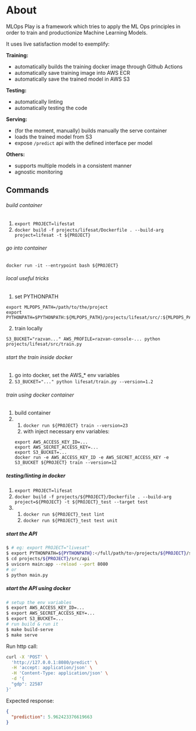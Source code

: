 # About

MLOps Play is a framework which tries to apply the ML Ops principles in order to train and productionize Machine Learning Models. 

It uses live satisfaction model to exemplify:

**Training:**
- automatically builds the training docker image through Github Actions
- automatically save training image into AWS ECR
- automatically save the trained model in AWS S3

**Testing:**
- automatically linting 
- automatically testing the code

**Serving:**
- (for the moment, manually) builds manually the serve container
- loads the trained model from S3
- expose `/predict` api with the defined interface per model

**Others:**
- supports multiple models in a consistent manner
- agnostic monitoring


## Commands 

###### build container
1. `export PROJECT=lifestat`
2. `docker build -f projects/lifesat/Dockerfile . --build-arg project=lifesat -t ${PROJECT}`

###### go into container
`docker run -it --entrypoint bash ${PROJECT}`

###### local useful tricks
1. set PYTHONPATH

```
export MLPOPS_PATH=/path/to/the/project
export PYTHONPATH=$PYTHONPATH:${MLPOPS_PATH}/projects/lifesat/src/:${MLPOPS_PATH}
```

2. train locally

`S3_BUCKET="razvan..." AWS_PROFILE=razvan-console-... python projects/lifesat/src/train.py`

###### start the train inside docker
1. go into docker, set the AWS_* env variables
2. `S3_BUCKET="..." python lifesat/train.py --version=1.2`

###### train using docker container
1. build container
2. 
   1. `docker run ${PROJECT} train --version=23`
   2. with inject necessary env variables: 
   ```
   export AWS_ACCESS_KEY_ID=... 
   export AWS_SECRET_ACCESS_KEY=...
   export S3_BUCKET=...
   docker run -e AWS_ACCESS_KEY_ID -e AWS_SECRET_ACCESS_KEY -e S3_BUCKET ${PROJECT} train --version=12
   ```

##### testing/linting in docker
1. `export PROJECT=lifesat`
2. `docker build -f projects/${PROJECT}/Dockerfile . --build-arg project=${PROJECT} -t ${PROJECT}_test --target test`
3. 
   1. `docker run ${PROJECT}_test lint`
   2. `docker run ${PROJECT}_test test unit`


##### start the API
```bash
$ # eg: export PROJECT="livesat"
$ export PYTHONPATH=${PYTHONPATH}:</full/path/to>/projects/${PROJECT}/src/
$ cd projects/${PROJECT}/src/api
$ uvicorn main:app --reload --port 8080
# or
$ python main.py
```

##### start the API using docker

```bash
# setup the env variables
$ export AWS_ACCESS_KEY_ID=... 
$ export AWS_SECRET_ACCESS_KEY=...
$ export S3_BUCKET=...
# run build & run it
$ make build-serve
$ make serve
```

Run http call:
```bash
curl -X 'POST' \
  'http://127.0.0.1:8080/predict' \
  -H 'accept: application/json' \
  -H 'Content-Type: application/json' \
  -d '{
  "gdp": 22587
}'
```

Expected response:
```JSON
{
  "prediction": 5.962423376619663
}
```

